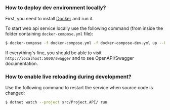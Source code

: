 ### How to deploy dev environment locally?

First, you need to install [Docker](https://www.docker.com/) and run it.

To start web api service locally use the following command (from inside the folder containing `docker-compose.yml` file):

```bash
$ docker-compose -f docker-compose.yml -f docker-compose-dev.yml up --build
```

If everything's fine, you should be able to visit `http://localhost:5000/swagger` and to see OpenAPI/Swagger documentation.

### How to enable live reloading during development?

Use the following command to restart the service when source code is changed:

```bash
$ dotnet watch --project src/Project.API/ run
```
